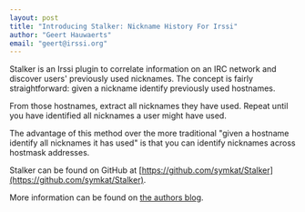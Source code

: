 ```yaml
---
layout: post
title: "Introducing Stalker: Nickname History For Irssi"
author: "Geert Hauwaerts"
email: "geert@irssi.org"
---
```


Stalker is an Irssi plugin to correlate information on an IRC network and
discover users' previously used nicknames. The concept is fairly
straightforward: given a nickname identify previously used hostnames.

From those hostnames, extract all nicknames they have used. Repeat until you
have identified all nicknames a user might have used.

The advantage of this method over the more traditional "given a hostname
identify all nicknames it has used" is that you can identify nicknames across
hostmask addresses.

Stalker can be found on GitHub at
[https://github.com/symkat/Stalker](https://github.com/symkat/Stalker).

More information can be found on [the authors
blog](http://symkat.com/132/introducing-stalker-nickname-history-for-irssi/).
